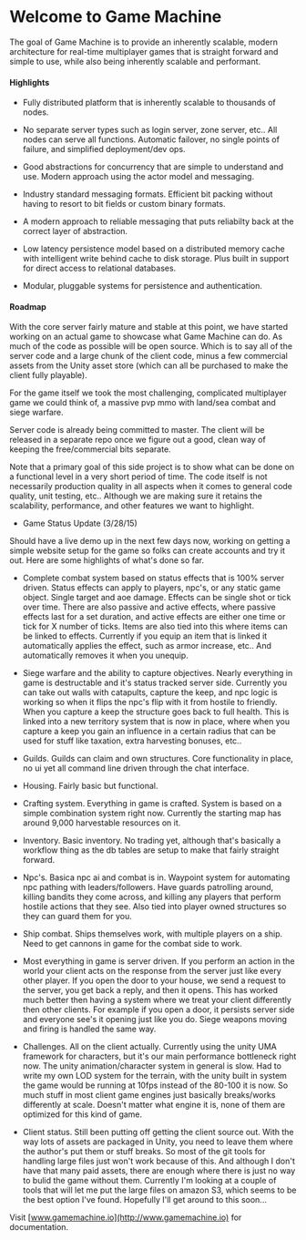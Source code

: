 # Welcome to Game Machine

The goal of Game Machine is to provide an inherently scalable, modern architecture for real-time multiplayer games that is straight forward and simple to use, while also being inherently scalable and performant.

#### Highlights

- Fully distributed platform that is inherently scalable to thousands of nodes.

- No separate server types such as login server, zone server, etc..  All nodes can serve all functions.  Automatic failover, no single points of failure, and simplified deployment/dev ops.
 
- Good abstractions for concurrency that are simple to understand and use.  Modern approach using the actor model and messaging.

- Industry standard messaging formats.  Efficient bit packing without having to resort to bit fields or custom binary formats.

- A modern approach to reliable messaging that puts reliabilty back at the correct layer of abstraction.

- Low latency persistence model based on a distributed memory cache with intelligent write behind cache to disk storage.  Plus built in support for direct access to relational databases.

-  Modular, pluggable systems for persistence and authentication.


#### Roadmap

With the core server fairly mature and stable at this point, we have started working on an actual game to showcase what Game Machine can do.  As much of the code as possible will be open source.  Which is to say all of the server code and a large chunk of the client code, minus a few commercial assets from the Unity asset store (which can all be purchased to make the client fully playable).

For the game itself we took the most challenging, complicated multiplayer game we could think of, a massive pvp mmo with land/sea combat and siege warfare.  

Server code is already being committed to master.  The client will be released in a separate repo once we figure out a good, clean way of keeping the free/commercial bits separate.

Note that a primary goal of this side project is to show what can be done on a functional level in a very short period of time.  The code itself is not necessarily production quality in all aspects when it comes to general code quality, unit testing, etc..  Although we are making sure it retains the scalability, performance, and other features we want to highlight. 
* Game Status Update (3/28/15)

Should have a live demo up in the next few days now, working on getting a simple website setup for the game so folks can create accounts and try it out.  Here are some highlights of what's done so far.

-  Complete combat system based on status effects that is 100% server driven.  Status effects can apply to players, npc's, or any static game object.  Single target and aoe damage.  Effects can be single shot or tick over time.  There are also passive and active effects, where passive effects last for a set duration, and active effects are either one time or tick for X number of ticks.  Items are also tied into this where items can be linked to effects.  Currently if you equip an item that is linked it automatically applies the effect, such as armor increase, etc..  And automatically removes it when you unequip.

- Siege warfare and the ability to capture objectives.  Nearly everything in game is destructable and it's status tracked server side.  Currently you can take out walls with catapults, capture the keep, and npc logic is working so when it flips the npc's flip with it from hostile to friendly.  When you capture a keep the structure goes back to full health.  This is linked into a new territory system that is now in place, where when you capture a keep you gain an influence in a certain radius that can be used for stuff like taxation, extra harvesting bonuses, etc..

-  Guilds.  Guilds can claim and own structures.  Core functionality in place, no ui yet all command line driven through the chat interface.

-  Housing.  Fairly basic but functional.
 
-  Crafting system.  Everything in game is crafted.  System is based on a simple combination system right now.  Currently the starting map has around 9,000 harvestable resources on it.  

- Inventory.  Basic inventory.  No trading yet, although that's basically a workflow thing as the db tables are setup to make that fairly straight forward.

- Npc's.  Basica npc ai and combat is in.  Waypoint system for automating npc pathing with leaders/followers.  Have guards patrolling around, killing bandits they come across, and killing any players that perform hostile actions that they see.  Also tied into player owned structures so they can guard them for you.

- Ship combat.  Ships themselves work, with multiple players on a ship.  Need to get cannons in game for the combat side to work.

- Most everything in game is server driven.  If you perform an action in the world your client acts on the response from the server just like every other player.  If you open the door to your house, we send a request to the server, you get back a reply, and then it opens.  This has worked much better then having a system where we treat your client differently then other clients.  For example if you open a door, it persists server side and everyone see's it opening just like you do.  Siege weapons moving and firing is handled the same way.


- Challenges.  All on the client actually.  Currently using the unity UMA framework for characters, but it's our main performance bottleneck right now.  The unity animation/character system in general is slow. Had to write my own LOD system for the terrain, with the unity built in system the game would be running at 10fps instead of the 80-100 it is now.  So much stuff in most client game engines just basically breaks/works differently at scale.  Doesn't matter what engine it is, none of them are optimized for this kind of game.


- Client status.  Still been putting off getting the client source out.  With the way lots of assets are packaged in Unity, you need to leave them where the author's put them or stuff breaks.  So most of the git tools for handling large files just won't work because of this.  And although I don't have that many paid assets, there are enough where there is just no way to bulid the game without them.  Currently I'm looking at a couple of tools that will let me put the large files on amazon S3, which seems to be the best option I've found.  Hopefully I'll get around to this soon...



Visit [www.gamemachine.io](http://www.gamemachine.io) for documentation.

